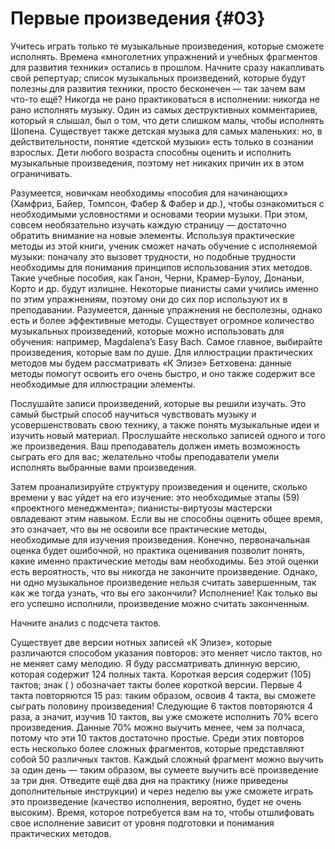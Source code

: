# Первые произведения {#03}

Учитесь играть только те музыкальные произведения, которые сможете исполнять. Времена «многолетних упражнений и учебных фрагментов для развития техники» остались в прошлом. Начните сразу накапливать свой репертуар; список музыкальных произведений, которые будут полезны для развития техники, просто бесконечен — так зачем вам что-то ещё? Никогда не рано практиковаться в исполнении: никогда не рано исполнять музыку. Один из самых деструктивных комментариев, который я слышал, был о том, что дети слишком малы, чтобы исполнять Шопена. Существует также детская музыка для самых маленьких: но, в действительности, понятие «детской музыки» есть только в сознании взрослых. Дети любого возраста способны оценить и исполнить музыкальные произведения, поэтому нет никаких причин их в этом ограничивать.

Разумеется, новичкам необходимы «пособия для начинающих» (Хамфриз, Байер, Томпсон, Фабер & Фабер и др.), чтобы ознакомиться с необходимыми условностями и основами теории музыки. При этом, совсем необязательно изучать каждую страницу — достаточно обратить внимание на новые элементы. Используя практические методы из этой книги, ученик сможет начать обучение с исполняемой музыки: поначалу это вызовет трудности, но подобные трудности необходимы для понимания принципов использования этих методов. Такие учебные пособия, как Ганон, Черни, Крамер-Булоу, Донаньи, Корто и др. будут излишне. Некоторые пианисты сами учились именно по этим упражнениям, поэтому они до сих пор используют их в преподавании. Разумеется, данные упражнения не бесполезны, однако есть и более эффективные методы. Существует огромное количество музыкальных произведений, которые можно использовать для обучения: например, Magdalena’s Easy Bach. Самое главное, выбирайте произведения, которые вам по душе. Для иллюстрации практических методов мы будем рассматривать «К Элизе» Бетховена: данные методы помогут освоить его очень быстро, и оно также содержит все необходимые для иллюстрации элементы.

Послушайте записи произведений, которые вы решили изучать. Это самый быстрый способ научиться чувствовать музыку и усовершенствовать свою технику, а также понять музыкальные идеи и изучить новый материал. Прослушайте несколько записей одного и того же произведения. Ваш преподаватель должен иметь возможность сыграть его для вас; желательно чтобы преподаватели умели исполнять выбранные вами произведения.

Затем проанализируйте структуру произведения и оцените, сколько времени у вас уйдет на его изучение: это необходимые этапы (59) «проектного менеджмента»; пианисты-виртуозы мастерски овладевают этим навыком. Если вы не способны оценить общее время, это означает, что вы не освоили все практические методы, необходимые для изучения произведения. Конечно, первоначальная оценка будет ошибочной, но практика оценивания позволит понять, какие именно практические методы вам необходимы. Без этой оценки есть вероятность, что вы никогда не закончите произведение. Однако, ни одно музыкальное произведение нельзя считать завершенным, так как же тогда узнать, что вы его закончили? Исполнение! Как только вы его успешно исполнили, произведение можно считать законченным.

Начните анализ с подсчета тактов.

Существует две версии нотных записей «К Элизе», которые различаются способом указания повторов: это меняет число тактов, но не меняет саму мелодию. Я буду рассматривать длинную версию, которая содержит 124 полных такта. Короткая версия содержит (105) тактов; знак ( ) обозначает такты более короткой версии. Первые 4 такта повторяются 15 раз: таким образом, освоив 4 такта, вы сможете сыграть половину произведения! Следующие 6 тактов повторяются 4 раза, а значит, изучив 10 тактов, вы уже сможете исполнить 70% всего произведения. Данные 70% можно выучить менее, чем за полчаса, потому что эти 10 тактов достаточно простые. Среди этих повторов есть несколько более сложных фрагментов, которые представляют собой 50 различных тактов. Каждый сложный фрагмент можно выучить за один день — таким образом, вы сумеете выучить всё произведение за три дня. Отведите ещё два дня на практику (ниже приведены дополнительные инструкции) и через неделю вы уже сможете играть это произведение (качество исполнения, вероятно, будет не очень высоким). Время, которое потребуется вам на то, чтобы отшлифовать свое исполнение зависит от уровня подготовки и понимания практических методов.